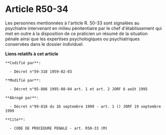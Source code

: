 # Article R50-34

Les personnes mentionnées à l'article R. 50-33 sont signalées au psychiatre intervenant en milieu pénitentiaire par le chef
d'établissement qui met en outre à la disposition de ce praticien un résumé de la situation pénale ainsi que les expertises
psychologiques ou psychiatriques conservées dans le dossier individuel.

**Liens relatifs à cet article**

	**Codifié par**:

	  - Décret n°59-318 1959-02-03

	**Modifié par**:

	  - Décret n°95-886 1995-08-04 art. 1 et art. 2 JORF 6 août 1995

	**Abrogé par**:

	  - Décret n°99-818 du 16 septembre 1999 - art. 1 () JORF 19 septembre 1999

	**Cite**:

	  - CODE DE PROCEDURE PENALE - art. R50-33 (M)
